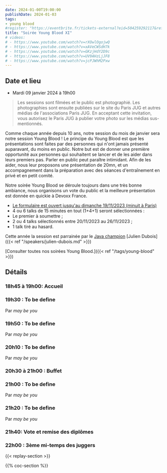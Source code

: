 ```yaml
---
date: 2024-01-00T19:00:00
publishDate: 2024-01-03
tags:
- young blood
#register: "https://eventbrite.fr/tickets-external?eid=504259292117&ref=etckt"
title: "Soirée Young Blood XI"
# videos:
# - https://www.youtube.com/watch?v=rXOwlOgojwQ
# - https://www.youtube.com/watch?v=xAVeCWSdH7k
# - https://www.youtube.com/watch?v=GKzjHdY2D9c
# - https://www.youtube.com/watch?v=UV9AHzLjJF8
# - https://www.youtube.com/watch?v=jcPJWhM2Pxw
---
```

## Date et lieu

* Mardi 09 janvier 2024 à 19h00
<!-- * Dans [les locaux de Agora Pulse]({{< ref "/location/agorapulse.md" >}}) -->

> Les sessions sont filmées et le public est photographié. Les photographies sont ensuite publiées sur le site du Paris JUG et autres médias de l'associations Paris JUG. En acceptant cette invitation, vous autorisez le Paris JUG à publier votre photo sur les médias sus-mentionnés.

Comme chaque année depuis 10 ans, notre session du mois de janvier sera notre session Young Blood !
Le principe du Young Blood est que les présentations sont faites par des personnes qui n'ont jamais présenté auparavant, du moins en public.
Notre but est de donner une première opportunité aux personnes qui souhaitent se lancer et de les aider dans leurs premiers pas.
Parler en public peut paraître intimidant.
Afin de les aider, nous leur proposons une présentation de 20mn, et un accompagnement dans la préparation avec des séances d'entraînement en privé et en petit comité.

Notre soirée Young Blood se déroule toujours dans une très bonne ambiance, nous organisons un vote du public et la meilleure présentation est donnée en quickie à Devoxx France.

- [Le formulaire est ouvert jusqu'au dimanche 19/11/2023 (minuit à Paris)](https://forms.gle/XMd15eRSpirwxW817)
- 4 ou 6 talks de 15 minutes en tout (1+4+1) seront sélectionnées :
- Le premier à soumettre ;
- 2 ou 4 talks sélectionnés entre 20/11/2023 au 26/11/2023 ;
- 1 talk tiré au hasard.

Cette année la session est parrainée par le [Java champion](https://dev.java/community/jcs/) [Julien Dubois]({{< ref "/speakers/julien-dubois.md" >}})

[Consulter toutes nos soirées Young Blood.]({{< ref "/tags/young-blood" >}})

## Détails

### 18h45 à 19h00: Accueil

### 19h30 : To be define


Par _may be you_

### 19h50 : To be define

Par _may be you_

### 20h10 : To be define

Par _may be you_

### 20h30 à 21h00 : Buffet


### 21h00 : To be define



Par _may be you_

### 21h20 : To be define

Par _may be you_

### 21h40: Vote et remise des diplômes

### 22h00 : 3ème mi-temps des juggers

{{< replay-section >}}

<!-- ## Feedback

{{< tweet user="atogue" id="1612895006636777473">}}
{{< tweet user="JosePaumard" id="1612915154772959232">}} -->

{{% coc-section %}}
